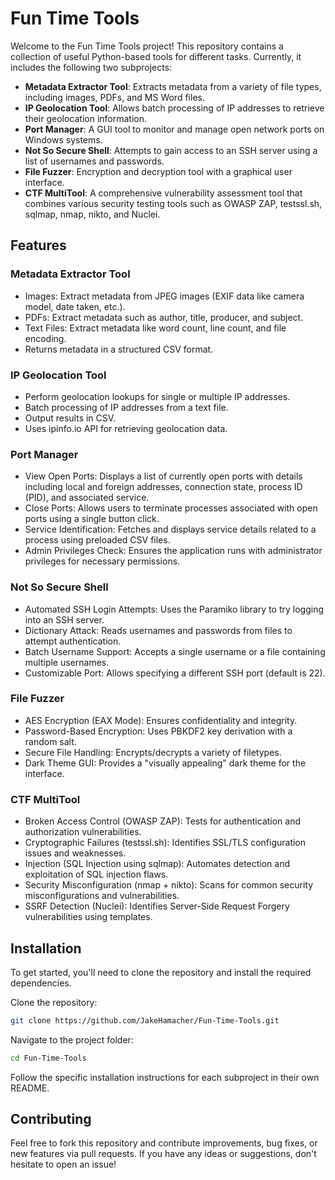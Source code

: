 # Fun Time Tools

Welcome to the Fun Time Tools project! This repository contains a collection of useful Python-based tools for different tasks. Currently, it includes the following two subprojects:

- **Metadata Extractor Tool**: Extracts metadata from a variety of file types, including images, PDFs, and MS Word files.
- **IP Geolocation Tool**: Allows batch processing of IP addresses to retrieve their geolocation information.
- **Port Manager**: A GUI tool to monitor and manage open network ports on Windows systems.
- **Not So Secure Shell**: Attempts to gain access to an SSH server using a list of usernames and passwords.
- **File Fuzzer**: Encryption and decryption tool with a graphical user interface.
- **CTF MultiTool**: A comprehensive vulnerability assessment tool that combines various security testing tools such as OWASP ZAP, testssl.sh, sqlmap, nmap, nikto, and Nuclei.

## Features

### Metadata Extractor Tool

- Images: Extract metadata from JPEG images (EXIF data like camera model, date taken, etc.).
- PDFs: Extract metadata such as author, title, producer, and subject.
- Text Files: Extract metadata like word count, line count, and file encoding.
- Returns metadata in a structured CSV format.

### IP Geolocation Tool

- Perform geolocation lookups for single or multiple IP addresses.
- Batch processing of IP addresses from a text file.
- Output results in CSV.
- Uses ipinfo.io API for retrieving geolocation data.

### Port Manager

- View Open Ports: Displays a list of currently open ports with details including local and foreign addresses, connection state, process ID (PID), and associated service.
- Close Ports: Allows users to terminate processes associated with open ports using a single button click.
- Service Identification: Fetches and displays service details related to a process using preloaded CSV files.
- Admin Privileges Check: Ensures the application runs with administrator privileges for necessary permissions.

### Not So Secure Shell
- Automated SSH Login Attempts: Uses the Paramiko library to try logging into an SSH server.
- Dictionary Attack: Reads usernames and passwords from files to attempt authentication.
- Batch Username Support: Accepts a single username or a file containing multiple usernames.
- Customizable Port: Allows specifying a different SSH port (default is 22).

### File Fuzzer
- AES Encryption (EAX Mode): Ensures confidentiality and integrity.
- Password-Based Encryption: Uses PBKDF2 key derivation with a random salt.
- Secure File Handling: Encrypts/decrypts a variety of filetypes.
- Dark Theme GUI: Provides a "visually appealing" dark theme for the interface.

### CTF MultiTool
- Broken Access Control (OWASP ZAP): Tests for authentication and authorization vulnerabilities.
- Cryptographic Failures (testssl.sh): Identifies SSL/TLS configuration issues and weaknesses.
- Injection (SQL Injection using sqlmap): Automates detection and exploitation of SQL injection flaws.
- Security Misconfiguration (nmap + nikto): Scans for common security misconfigurations and vulnerabilities.
- SSRF Detection (Nuclei): Identifies Server-Side Request Forgery vulnerabilities using templates.
## Installation

To get started, you'll need to clone the repository and install the required dependencies.

Clone the repository:

```bash
git clone https://github.com/JakeHamacher/Fun-Time-Tools.git
```

Navigate to the project folder:

```bash
cd Fun-Time-Tools
```

Follow the specific installation instructions for each subproject in their own README.

## Contributing

Feel free to fork this repository and contribute improvements, bug fixes, or new features via pull requests. If you have any ideas or suggestions, don't hesitate to open an issue!

